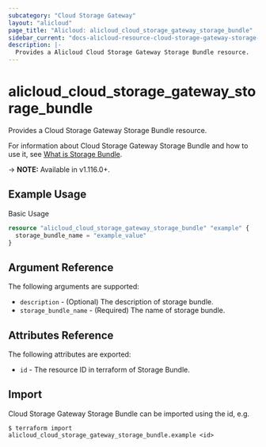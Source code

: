 ```yaml
---
subcategory: "Cloud Storage Gateway"
layout: "alicloud"
page_title: "Alicloud: alicloud_cloud_storage_gateway_storage_bundle"
sidebar_current: "docs-alicloud-resource-cloud-storage-gateway-storage-bundle"
description: |-
  Provides a Alicloud Cloud Storage Gateway Storage Bundle resource.
---
```


# alicloud\_cloud\_storage\_gateway\_storage\_bundle

Provides a Cloud Storage Gateway Storage Bundle resource.

For information about Cloud Storage Gateway Storage Bundle and how to use it, see [What is Storage Bundle](https://www.alibabacloud.com/help/en/doc-detail/53972.htm).

-> **NOTE:** Available in v1.116.0+.

## Example Usage

Basic Usage

```terraform
resource "alicloud_cloud_storage_gateway_storage_bundle" "example" {
  storage_bundle_name = "example_value"
}

```

## Argument Reference

The following arguments are supported:

* `description` - (Optional) The description of storage bundle.
* `storage_bundle_name` - (Required) The name of storage bundle.

## Attributes Reference

The following attributes are exported:

* `id` - The resource ID in terraform of Storage Bundle.

## Import

Cloud Storage Gateway Storage Bundle can be imported using the id, e.g.

```
$ terraform import alicloud_cloud_storage_gateway_storage_bundle.example <id>
```